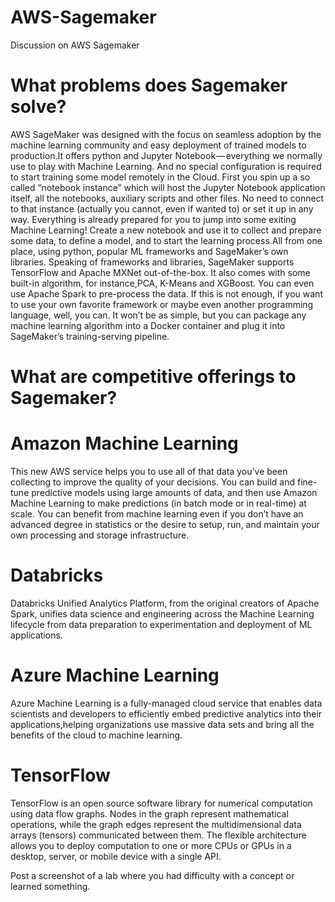 # AWS-Sagemaker
Discussion on AWS Sagemaker
# What problems does Sagemaker solve?

AWS SageMaker was designed with the focus on seamless adoption by the machine learning community and easy deployment of trained models to production.It offers python and Jupyter Notebook — everything we normally use to play with Machine Learning. And no special configuration is required to start training some model remotely in the Cloud.
First you spin up a so called “notebook instance” which will host the Jupyter Notebook application itself, all the notebooks, auxiliary scripts and other files. No need to connect to that instance (actually you cannot, even if wanted to) or set it up in any way. Everything is already prepared for you to jump into some exiting Machine Learning! Create a new notebook and use it to collect and prepare some data, to define a model, and to start the learning process.All from one place, using python, popular ML frameworks and SageMaker’s own libraries.
Speaking of frameworks and libraries, SageMaker supports TensorFlow and Apache MXNet out-of-the-box. It also comes with some built-in algorithm, for instance,PCA, K-Means and XGBoost. You can even use Apache Spark to pre-process the data. If this is not enough, if you want to use your own favorite framework or maybe even another programming language, well, you can. It won’t be as simple, but you can package any machine learning algorithm into a Docker container and plug it into SageMaker’s training-serving pipeline.

# What are competitive offerings to Sagemaker?

  # Amazon Machine Learning

This new AWS service helps you to use all of that data you’ve been collecting to improve the quality of your decisions. You can build and fine-tune predictive models using large amounts of data, and then use Amazon Machine Learning to make predictions (in batch mode or in real-time) at scale. You can benefit from machine learning even if you don’t have an advanced degree in statistics or the desire to setup, run, and maintain your own processing and storage infrastructure.

  # Databricks

Databricks Unified Analytics Platform, from the original creators of Apache Spark, unifies data science and engineering across the Machine Learning lifecycle from data preparation to experimentation and deployment of ML applications.

  # Azure Machine Learning

Azure Machine Learning is a fully-managed cloud service that enables data scientists and developers to efficiently embed predictive analytics into their applications,helping organizations use massive data sets and bring all the benefits of the cloud to machine learning.

  # TensorFlow

TensorFlow is an open source software library for numerical computation using data flow graphs. Nodes in the graph represent mathematical operations, while the graph edges represent the multidimensional data arrays (tensors) communicated between them. The flexible architecture allows you to deploy computation to one or more CPUs or GPUs in a desktop, server, or mobile device with a single API.

Post a screenshot of a lab where you had difficulty with a concept or learned something.
